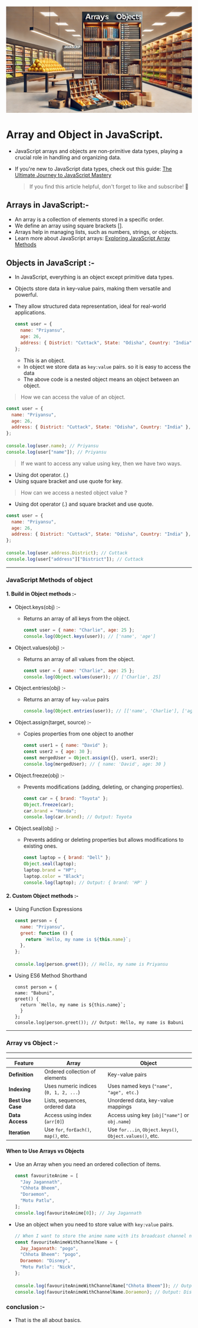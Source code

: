 ![Array and Objects](./images//array%20and%20obj.webp)

# Array and Object in JavaScript.

- JavaScript arrays and objects are non-primitive data types, playing a crucial role in handling and organizing data.

- If you're new to JavaScript data types, check out this guide:
  [The Ultimate Journey to JavaScript Mastery](https://javascript-operation-by-en-priyansu.hashnode.dev/the-ultimate-journey-to-javascript-mastery)
  > If you find this article helpful, don't forget to like and subscribe! 🚀

## Arrays in JavaScript:-

- An array is a collection of elements stored in a specific order.
- We define an array using square brackets [].
- Arrays help in managing lists, such as numbers, strings, or objects.
- Learn more about JavaScript arrays: [Exploring JavaScript Array Methods](https://array-methods-for-all-javascript-programmer.hashnode.dev/exploring-javascript-array-methods-a-comprehensive-adventure)

## Objects in JavaScript :-

- In JavaScript, everything is an object except primitive data types.
- Objects store data in key-value pairs, making them versatile and powerful.
- They allow structured data representation, ideal for real-world applications.

  ```javascript
  const user = {
    name: "Priyansu",
    age: 26,
    address: { District: "Cuttack", State: "Odisha", Country: "India" },
  };
  ```

  - This is an object.
  - In object we store data as `key:value` pairs. so it is easy to access the data
  - The above code is a nested object means an object between an object.

> How we can access the value of an object.

```javascript
const user = {
  name: "Priyansu",
  age: 26,
  address: { District: "Cuttack", State: "Odisha", Country: "India" },
};

console.log(user.name); // Priyansu
console.log(user["name"]); // Priyansu
```

> If we want to access any value using key, then we have two ways.

- Using dot operator. (.)
- Using square bracket and use quote for key.

> How can we access a nested object value ?

- Using dot operator (.) and square bracket and use quote.

```javascript
const user = {
  name: "Priyansu",
  age: 26,
  address: { District: "Cuttack", State: "Odisha", Country: "India" },
};

console.log(user.address.District); // Cuttack
console.log(user["address"]["District"]); // Cuttack
```

---

### JavaScript Methods of object

#### 1. Build in Object methods :-

- Object.keys(obj) :-
  - Returns an array of all keys from the object.
    ```javascript
    const user = { name: "Charlie", age: 25 };
    console.log(Object.keys(user)); // ['name', 'age']
    ```
- Object.values(obj) :-
  - Returns an array of all values from the object.
    ```javascript
    const user = { name: "Charlie", age: 25 };
    console.log(Object.values(user)); // ['Charlie', 25]
    ```
- Object.entries(obj) :-
  - Returns an array of `key-value` pairs
    ```javascript
    console.log(Object.entries(user)); // [['name', 'Charlie'], ['age', 25]]
    ```
- Object.assign(target, source) :-

  - Copies properties from one object to another

    ```javascript
    const user1 = { name: "David" };
    const user2 = { age: 30 };
    const mergedUser = Object.assign({}, user1, user2);
    console.log(mergedUser); // { name: 'David', age: 30 }
    ```

- Object.freeze(obj) :-
  - Prevents modifications (adding, deleting, or changing properties).
    ```javascript
    const car = { brand: "Toyota" };
    Object.freeze(car);
    car.brand = "Honda";
    console.log(car.brand); // Output: Toyota
    ```
- Object.seal(obj) :-
  - Prevents adding or deleting properties but allows modifications to existing ones.
    ```javascript
    const laptop = { brand: "Dell" };
    Object.seal(laptop);
    laptop.brand = "HP";
    laptop.color = "Black";
    console.log(laptop); // Output: { brand: 'HP' }
    ```

#### 2. Custom Object methods :-

- Using Function Expressions

  ```javascript
  const person = {
    name: "Priyansu",
    greet: function () {
      return `Hello, my name is ${this.name}`;
    },
  };

  console.log(person.greet()); // Hello, my name is Priyansu
  ```

- Using ES6 Method Shorthand

  ```javacript
  const person = {
  name: "Babuni",
  greet() {
    return `Hello, my name is ${this.name}`;
    }
  };
  console.log(person.greet()); // Output: Hello, my name is Babuni
  ```

---

### Array vs Object :-

---

| Feature           | Array                                 | Object                                                   |
| ----------------- | ------------------------------------- | -------------------------------------------------------- |
| **Definition**    | Ordered collection of elements        | Key-value pairs                                          |
| **Indexing**      | Uses numeric indices (`0, 1, 2, ...`) | Uses named keys (`"name", "age", etc.`)                  |
| **Best Use Case** | Lists, sequences, ordered data        | Unordered data, key-value mappings                       |
| **Data Access**   | Access using index (`arr[0]`)         | Access using key (`obj["name"]` or `obj.name`)           |
| **Iteration**     | Use `for`, `forEach()`, `map()`, etc. | Use `for...in`, `Object.keys()`, `Object.values()`, etc. |

#### When to Use Arrays vs Objects

- Use an Array when you need an ordered collection of items.
  ```javascript
  const favouriteAnime = [
    "Jay Jagannath",
    "Chhota Bheem",
    "Doraemon",
    "Motu Patlu",
  ];
  console.log(favouriteAnime[0]); // Jay Jagannath
  ```
- Use an object when you need to store value with `key:value` pairs.

  ```javascript
  // When I want to store the anime name with its broadcast channel name.
  const favouriteAnimeWithChannelName = {
    Jay_Jagannath: "pogo",
    "Chhota Bheem": "pogo",
    Doraemon: "Disney",
    "Motu Patlu": "Nick",
  };

  console.log(favouriteAnimeWithChannelName["Chhota Bheem"]); // Output: pogo
  console.log(favouriteAnimeWithChannelName.Doraemon); // Output: Disney
  ```

### conclusion :-

- That is the all about basics.
